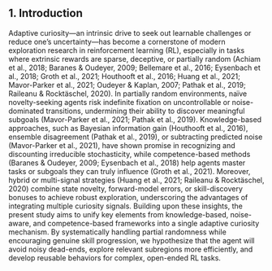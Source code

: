 ## 1. Introduction

Adaptive curiosity—an intrinsic drive to seek out learnable challenges or reduce one’s uncertainty—has become a cornerstone of modern exploration research in reinforcement learning (RL), especially in tasks where extrinsic rewards are sparse, deceptive, or partially random (Achiam et al., 2018; Baranes & Oudeyer, 2009; Bellemare et al., 2016; Eysenbach et al., 2018; Groth et al., 2021; Houthooft et al., 2016; Huang et al., 2021; Mavor-Parker et al., 2021; Oudeyer & Kaplan, 2007; Pathak et al., 2019; Raileanu & Rocktäschel, 2020). In partially random environments, naïve novelty-seeking agents risk indefinite fixation on uncontrollable or noise-dominated transitions, undermining their ability to discover meaningful subgoals (Mavor-Parker et al., 2021; Pathak et al., 2019). Knowledge-based approaches, such as Bayesian information gain (Houthooft et al., 2016), ensemble disagreement (Pathak et al., 2019), or subtracting predicted noise (Mavor-Parker et al., 2021), have shown promise in recognizing and discounting irreducible stochasticity, while competence-based methods (Baranes & Oudeyer, 2009; Eysenbach et al., 2018) help agents master tasks or subgoals they can truly influence (Groth et al., 2021). Moreover, hybrid or multi-signal strategies (Huang et al., 2021; Raileanu & Rocktäschel, 2020) combine state novelty, forward-model errors, or skill-discovery bonuses to achieve robust exploration, underscoring the advantages of integrating multiple curiosity signals. Building upon these insights, the present study aims to unify key elements from knowledge-based, noise-aware, and competence-based frameworks into a single adaptive curiosity mechanism. By systematically handling partial randomness while encouraging genuine skill progression, we hypothesize that the agent will avoid noisy dead-ends, explore relevant subregions more efficiently, and develop reusable behaviors for complex, open-ended RL tasks.
